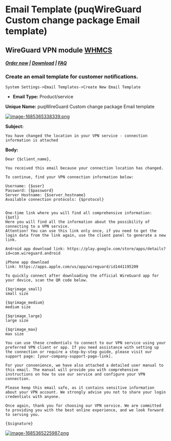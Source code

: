 # Email Template (puqWireGuard Custom change package Email template)

## WireGuard VPN module **[WHMCS](https://puqcloud.com/link.php?id=77)** 

#####  [Order now](https://puqcloud.com/index.php?rp=/store/whmcs-module-wireguard-vpn) | [Download](https://download.puqcloud.com/WHMCS/servers/PUQ_WHMCS-WireGuard-VPN/) | [FAQ](https://faq.puqcloud.com/)

### Create an email template for customer notifications.

```
System Settings->Email Templates->Create New Email Template
```

- **Email Type:** Product/service

**Unique Name:** puqWireGuard Custom change package Email template

[![image-1685365338339.png](https://doc.puq.info/uploads/images/gallery/2023-05/scaled-1680-/image-1685365338339.png)](https://doc.puq.info/uploads/images/gallery/2023-05/image-1685365338339.png)

**Subject:**

```
You have changed the location in your VPN service - connection information is attached
```

**Body:**

```
Dear {$client_name},

You received this email because your connection location has changed.

To continue, find your VPN connection information below:

Username: {$user}
Password: {$password}
Server Hostname: {$server_hostname}
Available connection protocols: {$protocol}


One-time link where you will find all comprehensive information:
{$otl}
Here you will find all the information about the possibility of connecting to a VPN service.
Attention! You can use this link only once, if you need to get the login data from the link again, use the client panel to generate a new link.

Android app download link: https://play.google.com/store/apps/details?id=com.wireguard.android

iPhone app download link: https://apps.apple.com/us/app/wireguard/id1441195209

To quickly connect after downloading the official WireGuard app for your device, scan the QR code below.

{$qrimage_small}
small size

{$qrimage_medium}
medium size

{$qrimage_large}
large size

{$qrimage_max}
max size

You can use these credentials to connect to our VPN service using your preferred VPN client or app. If you need assistance with setting up the connection or require a step-by-step guide, please visit our support page: [your-company-support-page-link].

For your convenience, we have also attached a detailed user manual to this email. The manual will provide you with comprehensive instructions on how to use our service and configure your VPN connection.

Please keep this email safe, as it contains sensitive information about your VPN account. We strongly advise you not to share your login credentials with anyone.

Once again, thank you for choosing our VPN service. We are committed to providing you with the best online experience, and we look forward to serving you.

{$signature}
```

[![image-1685365225987.png](https://doc.puq.info/uploads/images/gallery/2023-05/scaled-1680-/image-1685365225987.png)](https://doc.puq.info/uploads/images/gallery/2023-05/image-1685365225987.png)

